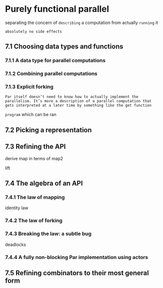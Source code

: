 # Purely functional parallel

separating the concern of `describing` a computation from actually `running` it

`absolutely no side effects`

## 7.1 Choosing data types and functions

### 7.1.1 A data type for parallel computations

### 7.1.2 Combining parallel computations

### 7.1.3 Explicit forking

`Par itself doesn’t need to know how to actually implement the parallelism. It’s more a description of a parallel computation that gets interpreted at a later time by something like the get function`

`program` which can be ran

## 7.2 Picking a representation

## 7.3 Refining the API

derive map in terms of map2

lift

## 7.4 The algebra of an API

### 7.4.1 The law of mapping

identity law

### 7.4.2 The law of forking

### 7.4.3 Breaking the law: a subtle bug

deadlocks

### 7.4.4 A fully non-blocking Par implementation using actors

## 7.5 Refining combinators to their most general form